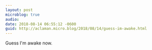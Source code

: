 ```yaml
---
layout: post
microblog: true
audio: 
date: 2018-08-14 06:55:12 -0600
guid: http://aclaman.micro.blog/2018/08/14/guess-im-awake.html
---
```

Guess I'm awake now.
